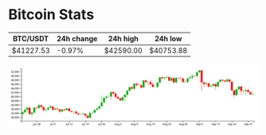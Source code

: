 # Bitcoin Stats

BTC/USDT|24h change|24h high|24h low|
|---|---|---|---|
|$41227.53|-0.97%|$42590.00|$40753.88|

<img src="./chart.svg">
